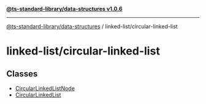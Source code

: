 [**@ts-standard-library/data-structures v1.0.6**](../../README.md)

***

[@ts-standard-library/data-structures](../../modules.md) / linked-list/circular-linked-list

# linked-list/circular-linked-list

## Classes

- [CircularLinkedListNode](classes/CircularLinkedListNode.md)
- [CircularLinkedList](classes/CircularLinkedList.md)

